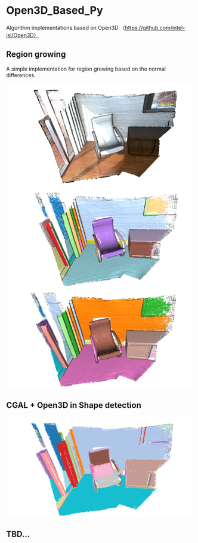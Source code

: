 # Open3D_Based_Py

Algorithm implementations based on Open3D （https://github.com/intel-isl/Open3D）

## Region growing
A simple implementation for region growing based on the normal differences. 

<div align=center><img src="https://github.com/GeoVectorMatrix/Open3D_Based_Py/blob/main/Imgs/RG_0.png" width="500" height="270"/><br/></div>

<div align=center><img src="https://github.com/GeoVectorMatrix/Open3D_Based_Py/blob/main/Imgs/RG7_5.png" width="500" height="270"/><br/></div>

<div align=center><img src="https://github.com/GeoVectorMatrix/Open3D_Based_Py/blob/main/Imgs/RG_10.png" width="500" height="270"/><br/></div>

## CGAL + Open3D in Shape detection

<div align=center><img src="https://github.com/GeoVectorMatrix/Open3D_Based_Py/blob/main/Imgs/RG_CGAL.png" width="500" height="270"/><br/></div>

## TBD...
